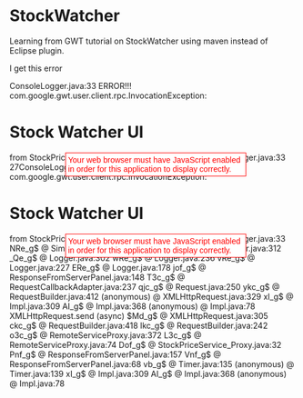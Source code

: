 # StockWatcher
Learning from GWT tutorial on StockWatcher using maven instead of Eclipse plugin.

I get this error

<quote>
ConsoleLogger.java:33 ERROR!!! com.google.gwt.user.client.rpc.InvocationException: <!DOCTYPE html>
<html>
<head>
    <meta http-equiv="content-type" content="text/html; charset=UTF-8">
    <link type="text/css" rel="stylesheet" href="StockWatcher.css">
    <title>Stock Watcher UI</title>
    <script type="text/javascript" language="javascript" src="stockwatcher.StockWatcher.nocache.js"></script>
</head>
<body>
<h1>Stock Watcher UI</h1>
<div id="stockList"></div>
<iframe src="javascript:''" id="__gwt_historyFrame" tabIndex='-1' style="position:absolute;width:0;height:0;border:0"></iframe>
<noscript>
    <div style="width: 22em; position: absolute; left: 50%; margin-left: -11em; color: red; background-color: white; border: 1px solid red; padding: 4px; font-family: sans-serif">
        Your web browser must have JavaScript enabled
        in order for this application to display correctly.
    </div>
</noscript>
</body>
</html> from StockPriceService_Proxy.getPrices
Elf_g$ @ ConsoleLogger.java:33
27ConsoleLogger.java:33 ERROR!!! com.google.gwt.user.client.rpc.InvocationException: <!DOCTYPE html>
<html>
<head>
    <meta http-equiv="content-type" content="text/html; charset=UTF-8">
    <link type="text/css" rel="stylesheet" href="StockWatcher.css">
    <title>Stock Watcher UI</title>
    <script type="text/javascript" language="javascript" src="stockwatcher.StockWatcher.nocache.js"></script>
</head>
<body>
<h1>Stock Watcher UI</h1>
<div id="stockList"></div>
<iframe src="javascript:''" id="__gwt_historyFrame" tabIndex='-1' style="position:absolute;width:0;height:0;border:0"></iframe>
<noscript>
    <div style="width: 22em; position: absolute; left: 50%; margin-left: -11em; color: red; background-color: white; border: 1px solid red; padding: 4px; font-family: sans-serif">
        Your web browser must have JavaScript enabled
        in order for this application to display correctly.
    </div>
</noscript>
</body>
</html> from StockPriceService_Proxy.getPrices
Elf_g$ @ ConsoleLogger.java:33
NRe_g$ @ SimpleConsoleLogHandler.java:36
aRe_g$ @ Logger.java:312
_Qe_g$ @ Logger.java:302
wRe_g$ @ Logger.java:236
vRe_g$ @ Logger.java:227
ERe_g$ @ Logger.java:178
jof_g$ @ ResponseFromServerPanel.java:148
T3c_g$ @ RequestCallbackAdapter.java:237
qjc_g$ @ Request.java:250
ykc_g$ @ RequestBuilder.java:412
(anonymous) @ XMLHttpRequest.java:329
xI_g$ @ Impl.java:309
AI_g$ @ Impl.java:368
(anonymous) @ Impl.java:78
XMLHttpRequest.send (async)
$Md_g$ @ XMLHttpRequest.java:305
ckc_g$ @ RequestBuilder.java:418
lkc_g$ @ RequestBuilder.java:242
o3c_g$ @ RemoteServiceProxy.java:372
L3c_g$ @ RemoteServiceProxy.java:74
Dof_g$ @ StockPriceService_Proxy.java:32
Pnf_g$ @ ResponseFromServerPanel.java:157
Vnf_g$ @ ResponseFromServerPanel.java:68
vb_g$ @ Timer.java:135
(anonymous) @ Timer.java:139
xI_g$ @ Impl.java:309
AI_g$ @ Impl.java:368
(anonymous) @ Impl.java:78
</quote>

